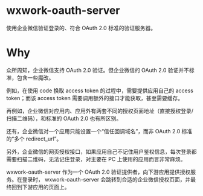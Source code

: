 # wxwork-oauth-server

使用企业微信验证登录的、符合 OAuth 2.0 标准的验证服务器。

# Why

众所周知，企业微信支持 OAuth 2.0 验证。但企业微信的 OAuth 2.0 验证并不标准，包含一些魔改。

例如，在使用 code 换取 access token 的过程中，需要提供应用自己的 access token；而该 access token 需要调用额外的接口才能获取，甚至需要缓存。

再例如，企业微信对应用内、应用外有两套不同的授权页面地址（直接授权登录/扫描二维码），和标准的 OAuth 2.0 也有所区别。

还有，企业微信对一个应用只能设置一个“信任回调域名”，而非 OAuth 2.0 标准的“多个 redirect_url”。

另外，企业微信的网页授权接口，如果应用自己不记住用户鉴权信息，每次登录都需要扫描二维码，无法记住登录，对主要在 PC 上使用的应用而言非常麻烦。

wxwork-oauth-server 作为一个 OAuth 2.0 验证提供者，向下游应用提供授权服务。在登录时， wxwork-oauth-server 会跳转到合适的企业微信授权页面，并最终回到下游应用的页面上。
